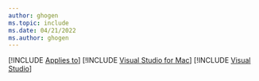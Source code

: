 ```yaml
---
author: ghogen
ms.topic: include
ms.date: 04/21/2022
ms.author: ghogen
---
```

[!INCLUDE [Applies to](../applies-md.md)] [!INCLUDE [Visual Studio for Mac](./_vs-mac.md)] [!INCLUDE [Visual Studio](./_not-vs-windows.md)] 